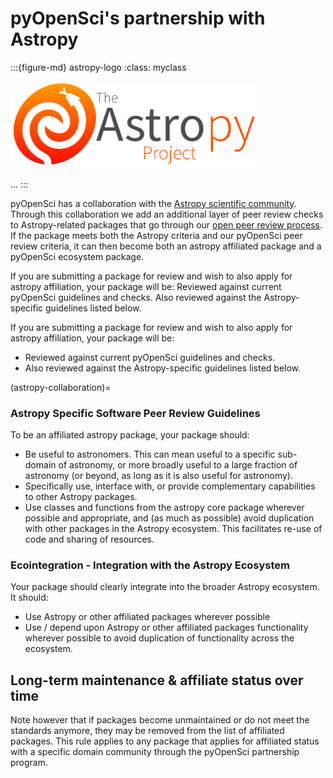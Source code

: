 # pyOpenSci's partnership with Astropy

:::{figure-md} astropy-logo
:class: myclass

<img src="/images/astropy_project_logo.svg" alt="The astropy logo. The logo is an orange egg shape with a white snake spiraling in it. The text of the image says The Astropy Project on three lines." class="mb-1" width="400px">

...
:::

pyOpenSci has a collaboration with the [Astropy scientific community](https://www.astropy.org/). Through this collaboration we add an additional layer of peer review checks to Astropy-related packages that go through our [open peer review process](https://www.pyopensci.org/software-peer-review/about/intro.html). If the package meets both the Astropy criteria and our pyOpenSci peer review criteria, it can then become both an astropy affiliated package and a pyOpenSci ecosystem package.

If you are submitting a package for review and wish to also apply for astropy affiliation, your package will be:
Reviewed against current pyOpenSci guidelines and checks.
Also reviewed against the Astropy-specific guidelines listed below.

If you are submitting a package for review and wish to also apply for astropy affiliation, your package will be:

- Reviewed against current pyOpenSci guidelines and checks.
- Also reviewed against the Astropy-specific guidelines listed below.

(astropy-collaboration)=

### Astropy Specific Software Peer Review Guidelines

To be an affiliated astropy package, your package should:

- Be useful to astronomers. This can mean useful to a specific sub-domain of astronomy, or more broadly useful to a large fraction of astronomy (or beyond, as long as it is also useful for astronomy).
- Specifically use, interface with, or provide complementary capabilities to other Astropy packages.
- Use classes and functions from the astropy core package wherever possible and appropriate, and (as much as possible) avoid duplication with other packages in the Astropy ecosystem. This facilitates re-use of code and sharing of resources.

### Ecointegration - Integration with the Astropy Ecosystem

Your package should clearly integrate into the broader Astropy ecosystem. It should:

- Use Astropy or other affiliated packages wherever possible
- Use / depend upon Astropy or other affiliated packages functionality wherever possible to avoid duplication of functionality across the ecosystem.

## Long-term maintenance & affiliate status over time

Note however that if packages become unmaintained or do not meet the standards anymore, they may be removed from the list of affiliated packages.
This rule applies to any package that applies for affiliated status with a specific domain community through the pyOpenSci partnership program.
